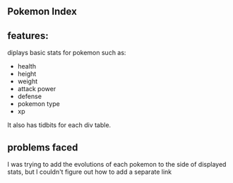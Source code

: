 ## Pokemon Index

## features:
diplays basic stats for pokemon such as:
- health
- height
- weight
- attack power
- defense
- pokemon type
- xp

It also has tidbits for each div table.

## problems faced
I was trying to add the evolutions of each pokemon to the side of displayed stats, but I couldn't figure out how to add a separate link


